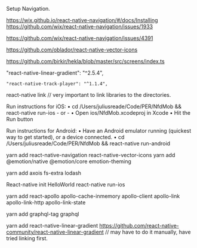 

Setup Navigation.

https://wix.github.io/react-native-navigation/#/docs/Installing
https://github.com/wix/react-native-navigation/issues/1933

https://github.com/wix/react-native-navigation/issues/4391

https://github.com/oblador/react-native-vector-icons

https://github.com/birkir/hekla/blob/master/src/screens/index.ts

"react-native-linear-gradient": "^2.5.4",


    "react-native-track-player": "^1.1.4",

react-native link // very important to link libraries to the directories.

  Run instructions for iOS:
    • cd /Users/juliusreade/Code/PER/NfdMob && react-native run-ios
    - or -
    • Open ios/NfdMob.xcodeproj in Xcode
    • Hit the Run button

  Run instructions for Android:
    • Have an Android emulator running (quickest way to get started), or a device connected.
    • cd /Users/juliusreade/Code/PER/NfdMob && react-native run-android


yarn add react-native-navigation react-native-vector-icons
yarn add @emotion/native @emotion/core emotion-theming

yarn add axois fs-extra lodash

React-native init HelloWorld
react-native run-ios

yarn add react-apollo apollo-cache-inmemory apollo-client apollo-link apollo-link-http apollo-link-state

yarn add graphql-tag graphql

yarn add react-native-linear-gradient
https://github.com/react-native-community/react-native-linear-gradient
// may have to do it manually, have tried linking first. 
